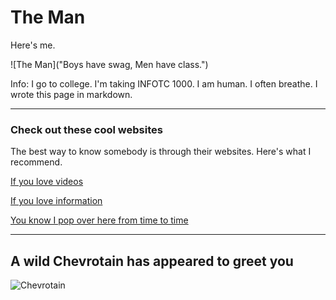 
# The Man

Here's me.

![The Man]("Boys have swag, Men have class.")

Info: I go to college. I'm taking INFOTC 1000. I am human. I often breathe. I wrote this page in markdown.

---

### Check out these cool websites

The best way to know somebody is through their websites. Here's what I recommend.

[If you love videos](www.youtube.com)

[If you love information](www.wikipedia.com)

[You know I pop over here from time to time](www.google.com)

---

## A wild Chevrotain has appeared to greet you

![Chevrotain](https://images2.minutemediacdn.com/image/upload/c_fill,g_auto,h_1248,w_2220/f_auto,q_auto,w_1100/v1573665319/shape/mentalfloss/64198-flickr-18177136963_7afb9a33c8_h.jpg "*creature noises*")


